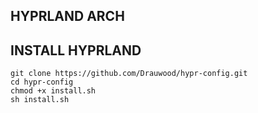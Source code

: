 ## HYPRLAND ARCH

## INSTALL HYPRLAND
```
git clone https://github.com/Drauwood/hypr-config.git
cd hypr-config
chmod +x install.sh
sh install.sh
